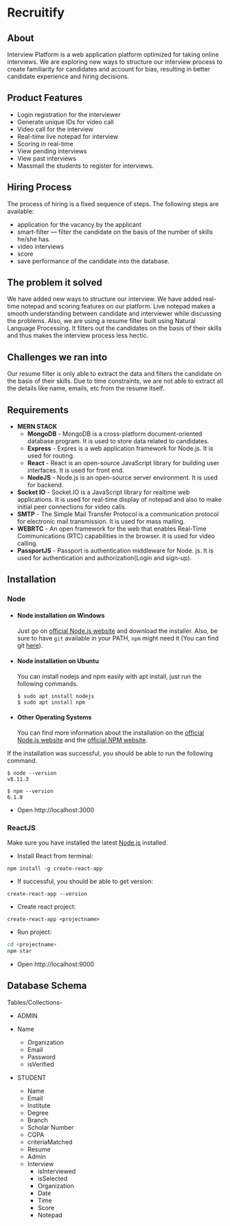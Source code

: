 # Recruitify

## About
Interview Platform is a web application platform optimized for taking online interviews. We are exploring new ways to structure our interview process to create familiarity for candidates and account for bias, resulting in better candidate experience and hiring decisions.

## Product Features
* Login registration for the interviewer
* Generate unique IDs for video call
* Video call for the interview
* Real-time live notepad for interview
* Scoring in real-time
* View pending interviews
* View past interviews
* Massmail the students to register for interviews.
## Hiring Process
The process of hiring is a fixed sequence of steps. The following steps are available:

* application for the vacancy by the applicant
* smart-filter — filter the candidate on the basis of the number of skills he/she has.
* video interviews
* score
* save performance of the candidate into the database.

## The problem it solved
We have added new ways to structure our interview. We have added real-time notepad and scoring features on our platform. Live notepad makes a smooth understanding between candidate and interviewer while discussing the problems. Also, we are using a resume filter built using Natural Language Processing. It filters out the candidates on the basis of their skills and thus makes the interview process less hectic.

## Challenges we ran into
Our resume filter is only able to extract the data and filters the candidate on the basis of their skills. Due to time constraints, we are not able to extract all the details like name, emails, etc from the resume itself.

## Requirements
* **MERN STACK**
   * **MongoDB** - MongoDB is a cross-platform document-oriented database 
              program. It is used to store data related to candidates.
   * **Express** - Expres is a web application framework for Node.js. It is used for routing.
   * **React** - React is an open-source JavaScript library for building user interfaces. It is used for front end.
   * **NodeJS** - Node.js is an open-source server environment. It is used for backend.
* **Socket IO** - Socket.IO is a JavaScript library for realtime web applications. It is used for real-time display of notepad and also to make initial peer connections for video calls.
* **SMTP** - The Simple Mail Transfer Protocol is a communication protocol for electronic mail transmission. It is used for mass mailing.
* **WEBRTC** - An open framework for the web that enables Real-Time Communications (RTC) capabilities in the browser. It is used for video calling.
* **PassportJS** - Passport is authentication middleware for Node. js. It is used for authentication and authorization(Login and sign-up).


## Installation
### Node
- #### Node installation on Windows

  Just go on [official Node.js website](https://nodejs.org/) and download the installer.
Also, be sure to have `git` available in your PATH, `npm` might need it (You can find git [here](https://git-scm.com/)).

- #### Node installation on Ubuntu

  You can install nodejs and npm easily with apt install, just run the following commands.

      $ sudo apt install nodejs
      $ sudo apt install npm

- #### Other Operating Systems
  You can find more information about the installation on the [official Node.js website](https://nodejs.org/) and the [official NPM website](https://npmjs.org/).

If the installation was successful, you should be able to run the following command.

    $ node --version
    v8.11.3

    $ npm --version
    6.1.0
* Open http://localhost:3000

### ReactJS
Make sure you have installed the latest [Node.js](https://nodejs.org/en/) installed.

* Install React from terminal:

`npm install -g create-react-app`

* If successful, you should be able to get version:

`create-react-app --version`

* Create react project:

`create-react-app <projectname>`

* Run project:

``` bash
cd <projectname>
npm star
```

* Open http://localhost:9000

## Database Schema

Tables/Collections-

* ADMIN
* Name
	* Organization
	* Email
	* Password
	* isVerified

* STUDENT
	* Name
	* Email
	* Institute
	* Degree
	* Branch
	* Scholar Number
	* CGPA
	* criteriaMatched
	* Resume
	* Admin
	* Interview
		* isInterviewed
		* isSelected
		* Organization
		* Date
		* Time
		* Score
		* Notepad


